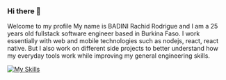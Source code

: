 ### Hi there 👋
Welcome to my profile
My name is BADINI Rachid Rodrigue and I am a 25 years old fullstack software engineer based in Burkina Faso.
I work essentially with web and mobile technologies such as nodejs, react, react native. But I also work on different side projects
to better understand how my everyday tools work while improving my general engineering skills. 

[![My Skills](https://skillicons.dev/icons?i=js,html,css,ts,react,prisma,nest,linux,vim,figma,vite,bash,docker,firebase)](https://skillicons.dev)

